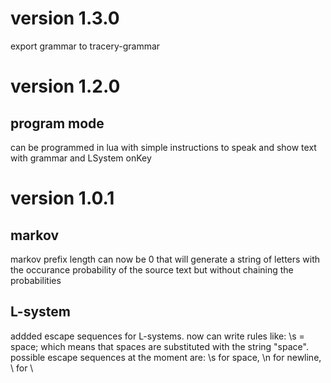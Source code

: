 # version 1.3.0
export grammar to tracery-grammar

# version 1.2.0

## program mode
can be programmed in lua
with simple instructions to speak and show text
with grammar and LSystem
onKey

# version 1.0.1

## markov
markov prefix length can now be 0
that will generate a string of letters with the occurance probability of the source text but without chaining the probabilities

## L-system
addded escape sequences for L-systems.
now can write rules like:
\s = space;
which means that spaces are substituted with the string "space".
possible escape sequences at the moment are: \s for space, \n for newline, \\ for \





